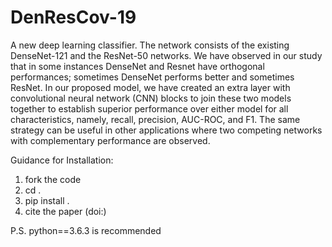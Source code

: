 # DenResCov-19

A new deep learning classifier. The network consists of the existing DenseNet-121 and the ResNet-50 networks. We have observed in our study that in some instances DenseNet and Resnet have orthogonal performances; sometimes DenseNet performs better and sometimes ResNet. In our proposed model, we have created an extra layer with convolutional neural network (CNN) blocks to join these two models together to establish superior performance over either model for all characteristics, namely, recall, precision, AUC-ROC, and F1. The same strategy can be useful in other applications where two competing networks with complementary performance are observed.

Guidance for Installation:
1) fork the code
2) cd .
3) pip install .
4) cite the paper (doi:)

P.S. python==3.6.3 is recommended

